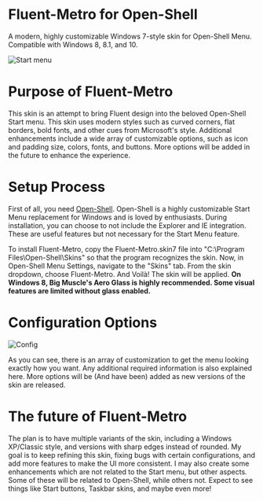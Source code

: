 # Fluent-Metro for Open-Shell
A modern, highly customizable Windows 7-style skin for Open-Shell Menu. Compatible with Windows 8, 8.1, and 10.

![Start menu](https://user-images.githubusercontent.com/61938331/92986658-8909b380-f48a-11ea-896b-b33a72f11bc7.png)

# Purpose of Fluent-Metro
This skin is an attempt to bring Fluent design into the beloved Open-Shell Start menu. This skin uses modern styles such as curved corners, flat borders, bold fonts, and other cues from Microsoft's style. Additional enhancements include a wide array of customizable options, such as icon and padding size, colors, fonts, and buttons. More options will be added in the future to enhance the experience.

# Setup Process
First of all, you need [Open-Shell](https://github.com/Open-Shell/Open-Shell-Menu/releases). Open-Shell is a highly customizable Start Menu replacement for Windows and is loved by enthusiasts. During installation, you can choose to not include the Explorer and IE integration. These are useful features but not necessary for the Start Menu feature.

To install Fluent-Metro, copy the Fluent-Metro.skin7 file into "C:\Program Files\Open-Shell\Skins" so that the program recognizes the skin. Now, in Open-Shell Menu Settings, navigate to the "Skins" tab. From the skin dropdown, choose Fluent-Metro. And Voilà! The skin will be applied.
**On Windows 8, Big Muscle's Aero Glass is highly recommended. Some visual features are limited without glass enabled.**

# Configuration Options
![Config](https://user-images.githubusercontent.com/61938331/92263545-cb3f5d80-eeaa-11ea-9514-2b06562f1f4f.png)

As you can see, there is an array of customization to get the menu looking exactly how you want. Any additional required information is also explained here. More options will be (And have been) added as new versions of the skin are released.

# The future of Fluent-Metro

The plan is to have multiple variants of the skin, including a Windows XP/Classic style, and versions with sharp edges instead of rounded. My goal is to keep refining this skin, fixing bugs with certain configurations, and add more features to make the UI more consistent. I may also create some enhancements which are not related to the Start menu, but other aspects. Some of these will be related to Open-Shell, while others not. Expect to see things like Start buttons, Taskbar skins, and maybe even more!
